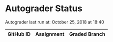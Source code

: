 # Autograder Status
Autograder last run at: October 25, 2018 at 18:40

| GitHub ID | Assignment | Graded Branch |
|-----------|------------|---------------|
